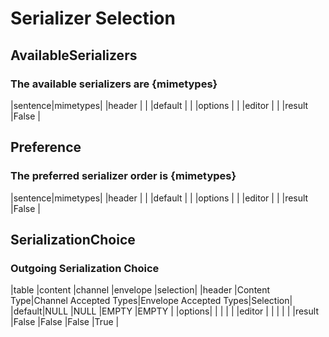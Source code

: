 # Serializer Selection

## AvailableSerializers

### The available serializers are {mimetypes}

|sentence|mimetypes| |header | | |default | | |options | | |editor | | |result |False |

## Preference

### The preferred serializer order is {mimetypes}

|sentence|mimetypes| |header | | |default | | |options | | |editor | | |result |False |

## SerializationChoice

### Outgoing Serialization Choice

|table |content |channel |envelope |selection| |header |Content Type|Channel Accepted Types|Envelope Accepted
Types|Selection| |default|NULL |NULL |EMPTY |EMPTY | |options| | | | | |editor | | | | | |result |False |False |False
|True |


